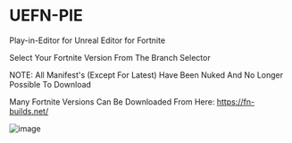 # UEFN-PIE
 Play-in-Editor for Unreal Editor for Fortnite
 
 Select Your Fortnite Version From The Branch Selector 

 NOTE: All Manifest's (Except For Latest) Have Been Nuked And No Longer Possible To Download

 Many Fortnite Versions Can Be Downloaded From Here: https://fn-builds.net/

![image](https://github.com/user-attachments/assets/9d6019b6-b9e4-4e62-9653-a933c30cc9de)

